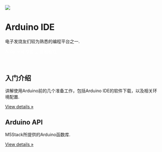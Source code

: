 <div class="container uiflow_banner">
      <div>
        <img src="https://m5stack.oss-cn-shenzhen.aliyuncs.com/image/m5-docs_homepage/home_page/arduino_home_page.webp">
      </div>
      <div style="margin-top:30px">
        <h1 class="jumbotron-heading">Arduino IDE</h1>
        <p class="lead text-muted">电子发烧友们较为熟悉的编程平台之一.</p>
        <p>
          <a href="https://www.arduino.cn/forum-152-1.html" target="view_window" class="btn btn-primary my-2" style="color:white;text-decoration:none">Arduino中文论坛</a>
          <a class="btn btn-secondary my-2" style="color:white;text-decoration:none" onclick= page_move("tutorial")>查看教程</a>
        </p>
      </div>
  </div>


<div class="container" style="margin-top:60px" id="tutorial">
<div class="row">
          <div class="col-md-4">
            <h2>入门介绍</h2>
            <p class="uiflow_p">讲解使用Arduino前的几个准备工作，包括Arduino IDE的软件下载，以及相关环境配置. </p>
            <p><a class="btn btn-secondary" href="#/zh_CN/arduino/arduino_development" role="button">View details »</a></p>
          </div>
          <div class="col-md-4">
            <h2>Arduino API</h2>
            <p class="uiflow_p">M5Stack所提供的Arduino函数库. </p>
            <p><a class="btn btn-secondary" href="#/zh_CN/arduino/arduino_api" role="button">View details »</a></p>
          </div>
  </div>


</div>


<br><br><br><br>